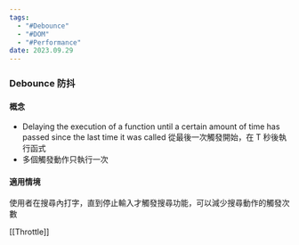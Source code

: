 ```yaml
---
tags:
  - "#Debounce"
  - "#DOM"
  - "#Performance"
date: 2023.09.29
---
```

### Debounce 防抖

#### 概念
- Delaying the execution of a function until a certain amount of time has passed since the last time it was called  從最後一次觸發開始，在 T 秒後執行函式
- 多個觸發動作只執行一次

#### 適用情境
使用者在搜尋內打字，直到停止輸入才觸發搜尋功能，可以減少搜尋動作的觸發次數


[[Throttle]]
